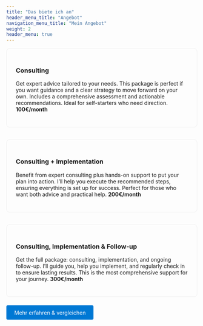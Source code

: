 ```yaml
---
title: "Das biete ich an"
header_menu_title: "Angebot"
navigation_menu_title: "Mein Angebot"
weight: 2
header_menu: true
---
```


<div style="display: flex; gap: 2rem; flex-wrap: wrap;">

<div style="flex: 1; min-width: 250px; border: 1px solid #eee; padding: 1.5rem; border-radius: 8px;">
<h3>Consulting</h3>
<p>Get expert advice tailored to your needs. This package is perfect if you want guidance and a clear strategy to move forward on your own. Includes a comprehensive assessment and actionable recommendations. Ideal for self-starters who need direction. <strong>100€/month</strong></p>
</div>

<div style="flex: 1; min-width: 250px; border: 1px solid #eee; padding: 1.5rem; border-radius: 8px;">
<h3>Consulting + Implementation</h3>
<p>Benefit from expert consulting plus hands-on support to put your plan into action. I’ll help you execute the recommended steps, ensuring everything is set up for success. Perfect for those who want both advice and practical help. <strong>200€/month</strong></p>
</div>

<div style="flex: 1; min-width: 250px; border: 1px solid #eee; padding: 1.5rem; border-radius: 8px;">
<h3>Consulting, Implementation &amp; Follow-up</h3>
<p>Get the full package: consulting, implementation, and ongoing follow-up. I’ll guide you, help you implement, and regularly check in to ensure lasting results. This is the most comprehensive support for your journey. <strong>300€/month</strong></p>
</div>

</div>

<div style="margin-top: 2rem;">
<a href="/services-comparison" style="background: #0078d4; color: #fff; padding: 0.75em 1.5em; border-radius: 4px; text-decoration: none;">Mehr erfahren &amp; vergleichen</a>
</div>